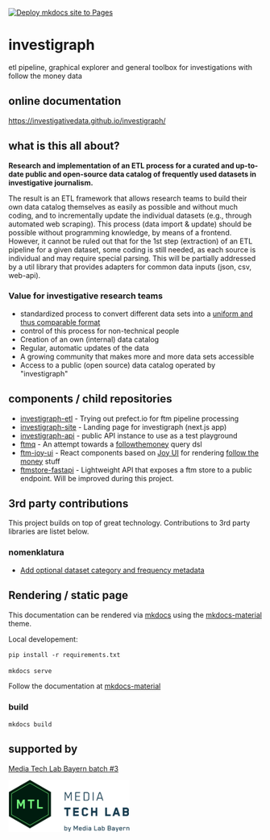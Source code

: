 [![Deploy mkdocs site to Pages](https://github.com/investigativedata/investigraph/actions/workflows/build.yml/badge.svg)](https://github.com/investigativedata/investigraph/actions/workflows/build.yml)

# investigraph
etl pipeline, graphical explorer and general toolbox for investigations with follow the money data

## online documentation

https://investigativedata.github.io/investigraph/

## what is this all about?

**Research and implementation of an ETL process for a curated and up-to-date public and open-source data catalog of frequently used datasets in investigative journalism.**

The result is an ETL framework that allows research teams to build their own data catalog themselves as easily as possible and without much coding, and to incrementally update the individual datasets (e.g., through automated web scraping). This process (data import & update) should be possible without programming knowledge, by means of a frontend. However, it cannot be ruled out that for the 1st step (extraction) of an ETL pipeline for a given dataset, some coding is still needed, as each source is individual and may require special parsing. This will be partially addressed by a util library that provides adapters for common data inputs (json, csv, web-api).

### Value for investigative research teams
- standardized process to convert different data sets into a [uniform and thus comparable format](https://followthemoney.tech)
- control of this process for non-technical people
- Creation of an own (internal) data catalog
- Regular, automatic updates of the data
- A growing community that makes more and more data sets accessible
- Access to a public (open source) data catalog operated by "investigraph"

## components / child repositories
- [investigraph-etl](https://github.com/investigativedata/investigraph-etl) - Trying out prefect.io for ftm pipeline processing
- [investigraph-site](https://github.com/investigativedata/investigraph-site) - Landing page for investigraph (next.js app)
- [investigraph-api](https://github.com/investigativedata/investigraph-api) - public API instance to use as a test playground
- [ftmq](https://github.com/investigativedata/ftmq) - An attempt towards a [followthemoney](https://github.com/alephdata/followthemoney) query dsl
- [ftm-joy-ui](https://github.com/investigativedata/ftm-joy-ui/) - React components based on [Joy UI](https://mui.com/joy-ui/getting-started/overview/) for rendering [follow the money](https://followthemoney.tech) stuff
- [ftmstore-fastapi](https://github.com/investigativedata/ftmstore-fastapi) - Lightweight API that exposes a ftm store to a public endpoint. Will be improved during this project.

## 3rd party contributions
This project builds on top of great technology. Contributions to 3rd party libraries are listet below.

### nomenklatura
- [Add optional dataset category and frequency metadata](https://github.com/opensanctions/nomenklatura/commit/ca6eab89c0a468f4dcb8b79045a7ccb9625787bd)

## Rendering / static page

This documentation can be rendered via [mkdocs](https://www.mkdocs.org/) using the [mkdocs-material](https://squidfunk.github.io/mkdocs-material/) theme.

Local developement:

    pip install -r requirements.txt

    mkdocs serve

Follow the documentation at [mkdocs-material](https://squidfunk.github.io/mkdocs-material/getting-started/)

### build

    mkdocs build

## supported by
[Media Tech Lab Bayern batch #3](https://github.com/media-tech-lab)

<a href="https://www.media-lab.de/en/programs/media-tech-lab">
    <img src="https://raw.githubusercontent.com/media-tech-lab/.github/main/assets/mtl-powered-by.png" width="240" title="Media Tech Lab powered by logo">
</a>
